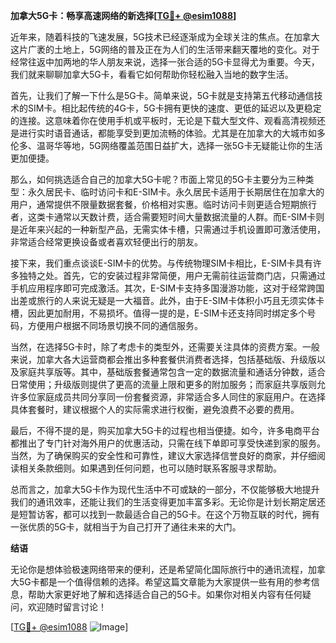 **加拿大5G卡：畅享高速网络的新选择[[TG💪+ @esim1088](https://t.me/s/esim1088)]**

近年来，随着科技的飞速发展，5G技术已经逐渐成为全球关注的焦点。在加拿大这片广袤的土地上，5G网络的普及正在为人们的生活带来翻天覆地的变化。对于经常往返中加两地的华人朋友来说，选择一张合适的5G卡显得尤为重要。今天，我们就来聊聊加拿大5G卡，看看它如何帮助你轻松融入当地的数字生活。

首先，让我们了解一下什么是5G卡。简单来说，5G卡就是支持第五代移动通信技术的SIM卡。相比起传统的4G卡，5G卡拥有更快的速度、更低的延迟以及更稳定的连接。这意味着你在使用手机或平板时，无论是下载大型文件、观看高清视频还是进行实时语音通话，都能享受到更加流畅的体验。尤其是在加拿大的大城市如多伦多、温哥华等地，5G网络覆盖范围日益扩大，选择一张5G卡无疑能让你的生活更加便捷。

那么，如何挑选适合自己的加拿大5G卡呢？市面上常见的5G卡主要分为三种类型：永久居民卡、临时访问卡和E-SIM卡。永久居民卡适用于长期居住在加拿大的用户，通常提供不限量数据套餐，价格相对实惠。临时访问卡则更适合短期旅行者，这类卡通常以天数计费，适合需要短时间大量数据流量的人群。而E-SIM卡则是近年来兴起的一种新型产品，无需实体卡槽，只需通过手机设置即可激活使用，非常适合经常更换设备或者喜欢轻便出行的朋友。

接下来，我们重点谈谈E-SIM卡的优势。与传统物理SIM卡相比，E-SIM卡具有许多独特之处。首先，它的安装过程非常简便，用户无需前往运营商门店，只需通过手机应用程序即可完成激活。其次，E-SIM卡支持多国漫游功能，这对于经常跨国出差或旅行的人来说无疑是一大福音。此外，由于E-SIM卡体积小巧且无须实体卡槽，因此更加耐用，不易损坏。值得一提的是，E-SIM卡还支持同时绑定多个号码，方便用户根据不同场景切换不同的通信服务。

当然，在选择5G卡时，除了考虑卡的类型外，还需要关注具体的资费方案。一般来说，加拿大各大运营商都会推出多种套餐供消费者选择，包括基础版、升级版以及家庭共享版等。其中，基础版套餐通常包含一定的数据流量和通话分钟数，适合日常使用；升级版则提供了更高的流量上限和更多的附加服务；而家庭共享版则允许多位家庭成员共同分享同一份套餐资源，非常适合多人同住的家庭用户。在选择具体套餐时，建议根据个人的实际需求进行权衡，避免浪费不必要的费用。

最后，不得不提的是，购买加拿大5G卡的过程也相当便捷。如今，许多电商平台都推出了专门针对海外用户的优惠活动，只需在线下单即可享受快递到家的服务。当然，为了确保购买的安全性和可靠性，建议大家选择信誉良好的商家，并仔细阅读相关条款细则。如果遇到任何问题，也可以随时联系客服寻求帮助。

总而言之，加拿大5G卡作为现代生活中不可或缺的一部分，不仅能够极大地提升我们的通讯效率，还能让我们的生活变得更加丰富多彩。无论你是计划长期定居还是短暂访客，都可以找到一款最适合自己的5G卡。在这个万物互联的时代，拥有一张优质的5G卡，就相当于为自己打开了通往未来的大门。

**结语**

无论你是想体验极速网络带来的便利，还是希望简化国际旅行中的通讯流程，加拿大5G卡都是一个值得信赖的选择。希望这篇文章能为大家提供一些有用的参考信息，帮助大家更好地了解和选择适合自己的5G卡。如果你对相关内容有任何疑问，欢迎随时留言讨论！

[[TG💪+ @esim1088](https://t.me/s/esim1088) ![Image](https://i.postimg.cc/4NQfJmqS/Snipaste-2025-05-13-00-14-12.png)]